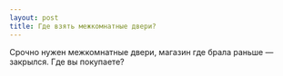 ```yaml
---
layout: post 
title: Где взять межкомнатные двери? 
--- 
```

Срочно нужен межкомнатные двери, магазин где брала раньше — закрылся. Где вы покупаете?